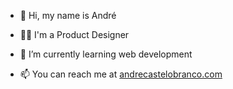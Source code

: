 - 👋 Hi, my name is André
- 👨‍💻 I'm a Product Designer
- 🌱 I’m currently learning web development

- 📫 You can reach me at <a href="https://andrecastelobranco.com">andrecastelobranco.com</a> 

<!---
andrecastelobranco/andrecastelobranco is a ✨ special ✨ repository because its `README.md` (this file) appears on your GitHub profile.
You can click the Preview link to take a look at your changes.
--->
